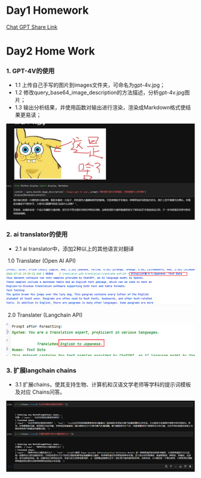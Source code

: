 # Day1 Homework

[Chat GPT Share Link](https://chatgpt.com/share/829e35c8-fa40-466f-adb6-9069ead7f69b)

# Day2 Home Work



### 1. GPT-4V的使用

- 1.1 上传自己手写的图片到images文件夹，可命名为gpt-4v.jpg；
- 1.2  修改query_base64_image_description的方法描述，分析gpt-4v.jpg图片；
- 1.3  输出分析结果，并使用函数对输出进行渲染，渲染成Markdown格式使结果更易读；

![img.png](images/img1.png)

### 2. ai translator的使用 

- 2.1 ai translator中，添加2种以上的其他语言对翻译

​	1.0 Translater (Open AI API)

![img.png](images/img2.png)

​	2.0 Translater (Langchain API)

![img.png](images/img4.png)

### 3. 扩展langchain chains

- 3.1 扩展chains，使其支持生物、计算机和汉语文学老师等学科的提示词模板及对应 Chains问答。

![img.png](images/img3.png)